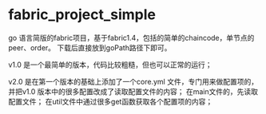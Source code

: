 # fabric_project_simple
go 语言简版的fabric项目，基于fabric1.4，包括的简单的chaincode，单节点的peer、order。
下载后直接放到goPath路径下即可。

v1.0 是一个最简单的版本，代码比较粗糙，但也可以正常的运行；

v2.0 是在第一个版本的基础上添加了一个core.yml 文件，专门用来做配置项的，并把v1.0 版本中的很多配置改成了读取配置文件的内容；
在main文件的，先读取配置文件； 在util文件中通过很多get函数获取各个配置项的内容；




